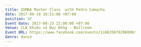 ```yaml
---
title: ZUMBA Master Class  with Pedro Camacho
date: 2017-09-18 18:51:00 +07:00
position: 37
Event date: 2017-09-23 21:00:00 +07:00
Venue: CLB khiêu vũ Đại Đồng - Ballroom
Event URL: https://www.facebook.com/events/110635876296800/
Genre: dance
---
```


